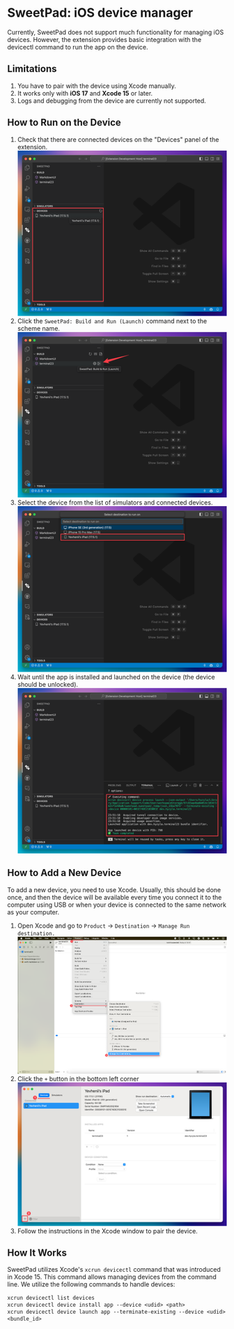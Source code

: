 # SweetPad: iOS device manager

Currently, SweetPad does not support much functionality for managing iOS devices. However, the extension provides basic
integration with the devicectl command to run the app on the device.

## Limitations

1. You have to pair with the device using Xcode manually.
2. It works only with **iOS 17** and **Xcode 15** or later.
3. Logs and debugging from the device are currently not supported.

## How to Run on the Device

1. Check that there are connected devices on the "Devices" panel of the extension.
   ![Devices panel](../images/devices-panel.png)
2. Click the `SweetPad: Build and Run (Launch)` command next to the scheme name.
   ![Devices Launch](../images/devices-launch.png)
3. Select the device from the list of simulators and connected devices. ![Devices Select](../images/devices-select.png)
4. Wait until the app is installed and launched on the device (the device should be unlocked).
   ![Devices Terminal](../images/devices-terminal.png)

## How to Add a New Device

To add a new device, you need to use Xcode. Usually, this should be done once, and then the device will be available
every time you connect it to the computer using USB or when your device is connected to the same network as your
computer.

1. Open Xcode and go to `Product` -> `Destination` -> `Manage Run destination.`
   ![Devices Xcode](../images/devices-xcode-menu.png)
2. Click the `+` button in the bottom left corner ![Devices Xcode Add](../images/devices-xcode-add.png)
3. Follow the instructions in the Xcode window to pair the device.

## How It Works

SweetPad utilizes Xcode's `xcrun devicectl` command that was introduced in Xcode 15. This command allows managing
devices from the command line. We utilize the following commands to handle devices:

```
xcrun devicectl list devices
xcrun devicectl device install app --device <udid> <path>
xcrun devicectl device launch app --terminate-existing --device <udid> <bundle_id>
```
